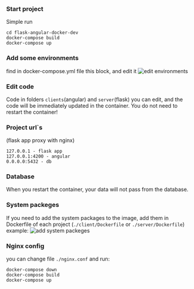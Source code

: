 ### Start project
Simple run 
```
cd flask-angular-docker-dev
docker-compose build
docker-compose up
```
### Add some environments 
find in docker-compose.yml file this block, and edit it
![edit environments](https://image.prntscr.com/image/4c1070002ded469bb8a5953ea31fb172.png)

### Edit code
Code in folders `clients`(angular) and `server`(flask) you can edit, and the code will be immediately updated in the container. You do not need to restart the container! 

### Project url`s
(flask app proxy with nginx)
```
127.0.0.1 - flask app
127.0.0.1:4200 - angular
0.0.0.0:5432 - db
```

### Database
When you restart the container, your data will not pass from the database. 

### System packeges
If you need to add the system packages to the image, add them in Dockerfile of each project (`./client/Dockerfile` or `./server/Dockerfile`)
example:
![add system packeges](https://image.prntscr.com/image/fa3939b97f644a568448e45ab2973514.png)

### Nginx config
you can change file `./nginx.conf` and run:
```
docker-compose down
docker-compose build
docker-compose up
```


